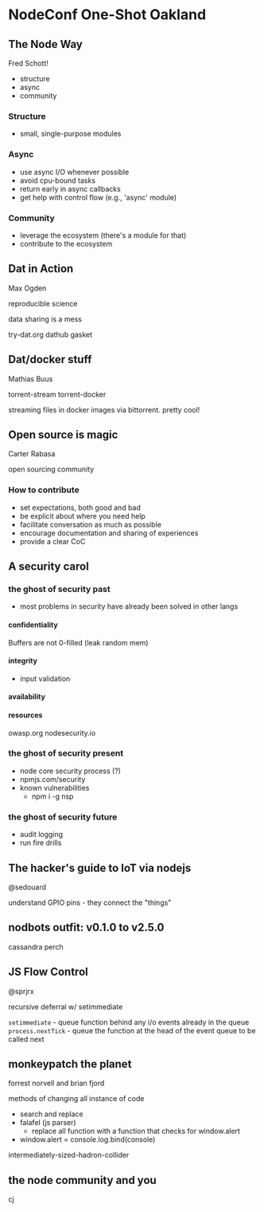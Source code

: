 # NodeConf One-Shot Oakland

## The Node Way

Fred Schott!

- structure
- async
- community

### Structure

- small, single-purpose modules

### Async

- use async I/O whenever possible
- avoid cpu-bound tasks
- return early in async callbacks
- get help with control flow (e.g., 'async' module)

### Community

- leverage the ecosystem (there's a module for that)
- contribute to the ecosystem


## Dat in Action

Max Ogden

reproducible science

data sharing is a mess

try-dat.org
dathub
gasket


## Dat/docker stuff

Mathias Buus

torrent-stream
torrent-docker

streaming files in docker images via bittorrent. pretty cool!


## Open source is magic

Carter Rabasa

open sourcing community

### How to contribute

- set expectations, both good and bad
- be explicit about where you need help
- facilitate conversation as much as possible
- encourage documentation and sharing of experiences
- provide a clear CoC


## A security carol

### the ghost of security past
- most problems in security have already been solved in other langs

#### confidentiality

Buffers are not 0-filled (leak random mem)

#### integrity

- input validation

#### availability


#### resources

owasp.org
nodesecurity.io

### the ghost of security present

- node core security process (?)
- npmjs.com/security
- known vulnerabilities
  + npm i -g nsp

### the ghost of security future

- audit logging
- run fire drills


## The hacker's guide to IoT via nodejs

@sedouard

understand GPIO pins - they connect the "things"


## nodbots outfit: v0.1.0 to v2.5.0

cassandra perch


## JS Flow Control
@sprjrx

recursive deferral w/ setimmediate

`setimmediate` - queue function behind any i/o events already in the queue
`process.nextTick` - queue the function at the head of the event queue to be called next


## monkeypatch the planet

forrest norvell and brian fjord

methods of changing all instance of code
- search and replace
- falafel (js parser)
  + replace all function with a function that checks for window.alert
- window.alert = console.log.bind(console)

intermediately-sized-hadron-collider


## the node community and you

cj

